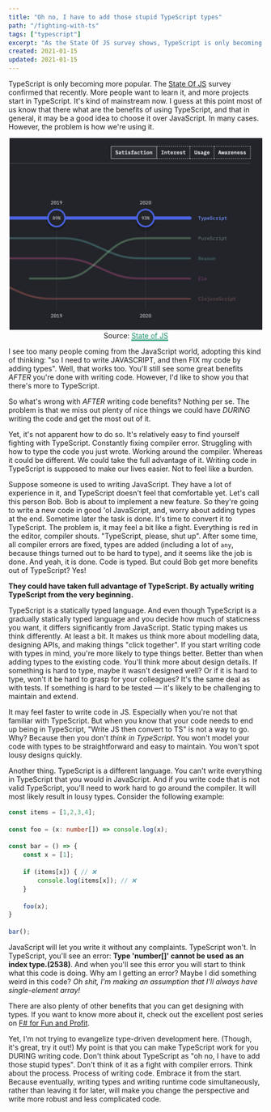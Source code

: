 ```yaml
---
title: "Oh no, I have to add those stupid TypeScript types"
path: "/fighting-with-ts"
tags: ["typescript"]
excerpt: "As the State Of JS survey shows, TypeScript is only becoming more popular. More people want to learn it, more teams wish to adopt it, and more projects start in TypeScript. The problem is how we're using it."
created: 2021-01-15
updated: 2021-01-15
---
```


TypeScript is only becoming more popular. The [State Of JS](https://2020.stateofjs.com/en-US/) survey confirmed that recently. More people want to learn it, and more projects start in TypeScript. It's kind of mainstream now. I guess at this point most of us know that there what are the benefits of using TypeScript, and that in general, it may be a good idea to choose it over JavaScript. In many cases. However, the problem is how we're using it.

<div style="display: flex; justify-content: center">
<div style="text-align: center; width: 500px">
  <img src="./ts.png" alt="https://2020.stateofjs.com/en-US/"/>
  Source: <a style="color: #1A936F; border-bottom: 2px #1A936F solid;" href="https://2020.stateofjs.com/en-US/technologies/javascript-flavors/">State of JS</a>
</div>
</div>

I see too many people coming from the JavaScript world, adopting this kind of thinking: "so I need to write JAVASCRIPT, and then FIX my code by adding types". Well, that works too. You'll still see some great benefits *AFTER* you're done with writing code. However, I'd like to show you that there's more to TypeScript.

So what's wrong with *AFTER* writing code benefits? Nothing per se. The problem is that we miss out plenty of nice things we could have *DURING* writing the code and get the most out of it.

Yet, it's not apparent how to do so. It's relatively easy to find yourself fighting with TypeScript. Constantly fixing compiler error. Struggling with how to type the code you just wrote. Working around the compiler. Whereas it could be different. We could take the full advantage of it. Writing code in TypeScript is supposed to make our lives easier. Not to feel like a burden.

Suppose someone is used to writing JavaScript. They have a lot of experience in it, and TypeScript doesn't feel that comfortable yet. Let's call this person Bob. Bob is about to implement a new feature. So they're going to write a new code in good 'ol JavaScript, and, worry about adding types at the end. Sometime later the task is done. It's time to convert it to TypeScript. The problem is, it may feel a bit like a fight. Everything is red in the editor, compiler shouts. "TypeScript, please, shut up".
After some time, all compiler errors are fixed, types are added (including a lot of `any`, because things turned out to be hard to type), and it seems like the job is done. And yeah, it is done. Code is typed. But could Bob get more benefits out of TypeScript? Yes!


**They could have taken full advantage of TypeScript. By actually writing TypeScript from the very beginning.**

TypeScript is a statically typed language. And even though TypeScript is a gradually statically typed language and you decide how much of staticness you want, it differs significantly from JavaScript. Static typing makes us think differently. At least a bit. It makes us think more about modelling data, designing APIs, and making things "click together". If you start writing code with types in mind, you're more likely to type things better. Better than when adding types to the existing code. You'll think more about design details. If something is hard to type, maybe it wasn't designed well? Or if it is hard to type, won't it be hard to grasp for your colleagues? It's the same deal as with tests. If something is hard to be tested — it's likely to be challenging to maintain and extend. 

It may feel faster to write code in JS. Especially when you're not that familiar with TypeScript. But when you know that your code needs to end up being in TypeScript, "Write JS then convert to TS" is not a way to go. Why? Because then you don't *think in TypeScript*. You won't model your code with types to be straightforward and easy to maintain. You won't spot lousy designs quickly.

Another thing. TypeScript is a different language. You can't write everything in TypeScript that you would in JavaScript. And if you write code that is not valid TypeScript, you'll need to work hard to go around the compiler. It will most likely result in lousy types. Consider the following example:

```ts
const items = [1,2,3,4];

const foo = (x: number[]) => console.log(x);

const bar = () => {
    const x = [1];

    if (items[x]) { // ❌
        console.log(items[x]); // ❌
    }

    foo(x);
}

bar();
```

JavaScript will let you write it without any complaints. TypeScript won't. In TypeScript, you'll see an error: **Type 'number[]' cannot be used as an index type.(2538)**. And when you'll see this error you will start to think what this code is doing. Why am I getting an error? Maybe I did something weird in this code? *Oh shit, I'm making an assumption that I'll always have single-element array!*

There are also plenty of other benefits that you can get designing with types. If you want to know more about it, check out the excellent post series on [F# for Fun and Profit](https://fsharpforfunandprofit.com/posts/designing-with-types-intro/).

Yet, I'm not trying to evangelize type-driven development here. (Though, it's great, try it out!) My point is that you can make TypeScript work for you DURING writing code. Don't think about TypeScript as "oh no, I have to add those stupid types".
Don't think of it as a fight with compiler errors. Think about the process. Process of writing code. Embrace it from the start. Because eventually, writing types and writing runtime code simultaneously, rather than leaving it for later, will make you change the perspective and write more robust and less complicated code.

